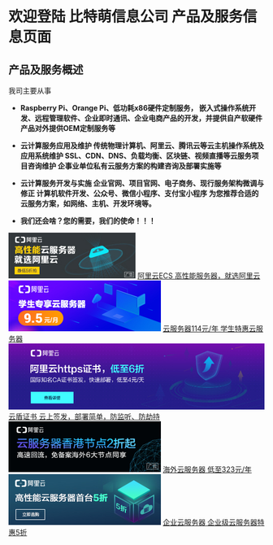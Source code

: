 # 欢迎登陆 比特萌信息公司 产品及服务信息页面

## 产品及服务概述

我司主要从事

* **Raspberry Pi、Orange Pi、低功耗x86硬件定制服务，
嵌入式操作系统开发、远程管理软件、企业即时通讯、企业电商产品的开发，并提供自产软硬件产品对外提供OEM定制服务等**

* **云计算服务应用及维护
传统物理计算机、阿里云、腾讯云等云主机操作系统及应用系统维护
SSL、CDN、DNS、负载均衡、区块链、视频直播等云服务项目咨询维护
企事业单位私有云服务方案的构建咨询及部署实施等**

* **云计算服务开发与实施
企业官网、项目官网、电子商务、现行服务架构微调与修正
计算机软件开发、公众号、微信小程序、支付宝小程序
为您推荐合适的云服务方案，如网络、主机、开发环境等。**

* **我们还会啥？您的需要，我们的使命！！！**


![阿里云ECS 高性能服务器，就选阿里云](/images/aliyun/250-90.jpg) 
[阿里云ECS 高性能服务器，就选阿里云](https://s.click.taobao.com/t?e=m%3D2%26s%3DU%2Fhe4YL5%2FdccQipKwQzePCperVdZeJviEViQ0P1Vf2kguMN8XjClAh73ZoTj1MdrwdXpD2X6Go%2Bo7FT7iU9SfphrOJIqJKfTN1j8F95R8P%2FGY4UqrTcAF1uS0795mM4BrnF3ShV1XeF8isIqg9litAZn%2By0keumoxJ%2BuUEnJYcOEEQepqblm8luaay6PHEO8NIH3xTvu0eIcJ965jhCBMByz1mcJG%2F2qRZujRnIpwuLGJe8N%2FwNpGw%3D%3D)
![云服务器114元/年 学生特惠云服务器](/images/aliyun/300X100.jpg) 
[云服务器114元/年 学生特惠云服务器](https://s.click.taobao.com/t?e=m%3D2%26s%3DwNptTkcQrIwcQipKwQzePCperVdZeJviEViQ0P1Vf2kguMN8XjClAukJe002LtSQuL1Nqsx0DFeo7FT7iU9SfphrOJIqJKfTN1j8F95R8P%2FGY4UqrTcAF1uS0795mM4BrnF3ShV1XeF8isIqg9litAZn%2By0keumoxJ%2BuUEnJYcOEEQepqblm8luaay6PHEO8NIH3xTvu0eKKc6XuCmkSLeBvvlGU3xC7RZujRnIpwuLGJe8N%2FwNpGw%3D%3D)
![云盾证书 云上签发，部署简单，防监听、防劫持](/images/aliyun/970x250.jpg) 
[云盾证书 云上签发，部署简单，防监听、防劫持](https://s.click.taobao.com/t?e=m%3D2%26s%3DrtEFT4nKz%2FIcQipKwQzePCperVdZeJviEViQ0P1Vf2kguMN8XjClAh%2BPygt3f5Mz8k70ZJ%2F4wUeo7FT7iU9SfphrOJIqJKfTN1j8F95R8P%2FGY4UqrTcAF1uS0795mM4BrnF3ShV1XeF8isIqg9litAZn%2By0keumo%2BFRVR%2BN0IAlLyrb2g0H2G4ai8SV%2BdsoIRLNE96U6DtxxKmPmpIKZsA%3D%3D)
![海外云服务器 低至323元/年](/images/aliyun/300-100.png) 
[海外云服务器 低至323元/年](https://s.click.taobao.com/t?e=m%3D2%26s%3DzO4XoT%2BbBt8cQipKwQzePCperVdZeJviEViQ0P1Vf2kguMN8XjClAh%2BPygt3f5MzImvsGXb%2Bun6o7FT7iU9SfphrOJIqJKfTN1j8F95R8P%2FGY4UqrTcAF1uS0795mM4BrnF3ShV1XeF8isIqg9litAZn%2By0keumo%2BFRVR%2BN0IAlLyrb2g0H2G3sKtbuLCAvWrs%2FnyJyYDX%2BWlrWm0o7kEkhBW6vbkviDq7n7jC5WBMfCsiBwWZATAg%3D%3D)
![企业云服务器 企业级云服务器特惠5折](/images/aliyun/300-100.jpg) 
[企业云服务器 企业级云服务器特惠5折](https://s.click.taobao.com/t?e=m%3D2%26s%3DsEgsBtKT6OocQipKwQzePCperVdZeJviEViQ0P1Vf2kguMN8XjClAh%2BPygt3f5Mzbgq%2FLQiS3wOo7FT7iU9SfphrOJIqJKfTN1j8F95R8P%2FGY4UqrTcAF1uS0795mM4BrnF3ShV1XeF8isIqg9litAZn%2By0keumoxJ%2BuUEnJYcOEEQepqblm8luaay6PHEO8NIH3xTvu0eLsjr2VSSir1hrjAk8EK8HiqMNqK2M3uR5%2FD%2Fx2F741sMYOae24fhW0)



